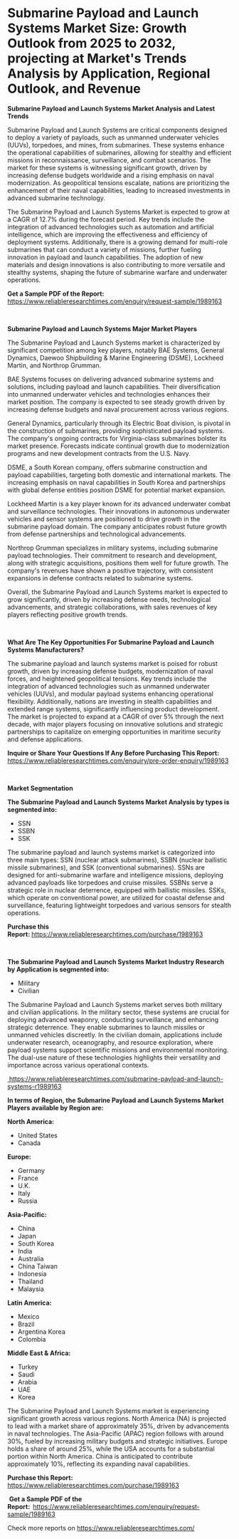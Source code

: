 <p><h1>Submarine Payload and Launch Systems Market Size: Growth Outlook from 2025 to 2032, projecting at Market's Trends Analysis by Application, Regional Outlook, and Revenue</h1></p><p><strong>Submarine Payload and Launch Systems Market Analysis and Latest Trends</strong></p>
<p><p>Submarine Payload and Launch Systems are critical components designed to deploy a variety of payloads, such as unmanned underwater vehicles (UUVs), torpedoes, and mines, from submarines. These systems enhance the operational capabilities of submarines, allowing for stealthy and efficient missions in reconnaissance, surveillance, and combat scenarios. The market for these systems is witnessing significant growth, driven by increasing defense budgets worldwide and a rising emphasis on naval modernization. As geopolitical tensions escalate, nations are prioritizing the enhancement of their naval capabilities, leading to increased investments in advanced submarine technology.</p><p>The Submarine Payload and Launch Systems Market is expected to grow at a CAGR of 12.7% during the forecast period. Key trends include the integration of advanced technologies such as automation and artificial intelligence, which are improving the effectiveness and efficiency of deployment systems. Additionally, there is a growing demand for multi-role submarines that can conduct a variety of missions, further fueling innovation in payload and launch capabilities. The adoption of new materials and design innovations is also contributing to more versatile and stealthy systems, shaping the future of submarine warfare and underwater operations.</p></p>
<p><strong>Get a Sample PDF of the Report:&nbsp;</strong> <a href="https://www.reliableresearchtimes.com/enquiry/request-sample/1989163?utm_campaign=3087&utm_medium=2&utm_source=Github&utm_content=ia&utm_term=31032025&utm_id=submarine-payload-and-launch-systems">https://www.reliableresearchtimes.com/enquiry/request-sample/1989163</a></p>
<p>&nbsp;</p>
<p><strong>Submarine Payload and Launch Systems Major Market Players</strong></p>
<p><p>The Submarine Payload and Launch Systems market is characterized by significant competition among key players, notably BAE Systems, General Dynamics, Daewoo Shipbuilding & Marine Engineering (DSME), Lockheed Martin, and Northrop Grumman.</p><p>BAE Systems focuses on delivering advanced submarine systems and solutions, including payload and launch capabilities. Their diversification into unmanned underwater vehicles and technologies enhances their market position. The company is expected to see steady growth driven by increasing defense budgets and naval procurement across various regions.</p><p>General Dynamics, particularly through its Electric Boat division, is pivotal in the construction of submarines, providing sophisticated payload systems. The company's ongoing contracts for Virginia-class submarines bolster its market presence. Forecasts indicate continual growth due to modernization programs and new development contracts from the U.S. Navy.</p><p>DSME, a South Korean company, offers submarine construction and payload capabilities, targeting both domestic and international markets. The increasing emphasis on naval capabilities in South Korea and partnerships with global defense entities position DSME for potential market expansion.</p><p>Lockheed Martin is a key player known for its advanced underwater combat and surveillance technologies. Their innovations in autonomous underwater vehicles and sensor systems are positioned to drive growth in the submarine payload domain. The company anticipates robust future growth from defense partnerships and technological advancements.</p><p>Northrop Grumman specializes in military systems, including submarine payload technologies. Their commitment to research and development, along with strategic acquisitions, positions them well for future growth. The company's revenues have shown a positive trajectory, with consistent expansions in defense contracts related to submarine systems.</p><p>Overall, the Submarine Payload and Launch Systems market is expected to grow significantly, driven by increasing defense needs, technological advancements, and strategic collaborations, with sales revenues of key players reflecting positive growth trends.</p></p>
<p>&nbsp;</p>
<p><strong>What Are The Key Opportunities For Submarine Payload and Launch Systems Manufacturers?</strong></p>
<p><p>The submarine payload and launch systems market is poised for robust growth, driven by increasing defense budgets, modernization of naval forces, and heightened geopolitical tensions. Key trends include the integration of advanced technologies such as unmanned underwater vehicles (UUVs), and modular payload systems enhancing operational flexibility. Additionally, nations are investing in stealth capabilities and extended range systems, significantly influencing product development. The market is projected to expand at a CAGR of over 5% through the next decade, with major players focusing on innovative solutions and strategic partnerships to capitalize on emerging opportunities in maritime security and defense applications.</p></p>
<p><strong>Inquire or Share Your Questions If Any Before Purchasing This Report:</strong> <a href="https://www.reliableresearchtimes.com/enquiry/pre-order-enquiry/1989163?utm_campaign=3087&utm_medium=2&utm_source=Github&utm_content=ia&utm_term=31032025&utm_id=submarine-payload-and-launch-systems">https://www.reliableresearchtimes.com/enquiry/pre-order-enquiry/1989163</a></p>
<p>&nbsp;</p>
<p><strong>Market Segmentation</strong></p>
<p><strong>The Submarine Payload and Launch Systems Market Analysis by types is segmented into:</strong></p>
<p><ul><li>SSN</li><li>SSBN</li><li>SSK</li></ul></p>
<p><p>The submarine payload and launch systems market is categorized into three main types: SSN (nuclear attack submarines), SSBN (nuclear ballistic missile submarines), and SSK (conventional submarines). SSNs are designed for anti-submarine warfare and intelligence missions, deploying advanced payloads like torpedoes and cruise missiles. SSBNs serve a strategic role in nuclear deterrence, equipped with ballistic missiles. SSKs, which operate on conventional power, are utilized for coastal defense and surveillance, featuring lightweight torpedoes and various sensors for stealth operations.</p></p>
<p><strong>Purchase this Report:&nbsp;</strong><a href="https://www.reliableresearchtimes.com/purchase/1989163?utm_campaign=3087&utm_medium=2&utm_source=Github&utm_content=ia&utm_term=31032025&utm_id=submarine-payload-and-launch-systems">https://www.reliableresearchtimes.com/purchase/1989163</a></p>
<p>&nbsp;</p>
<p><strong>The Submarine Payload and Launch Systems Market Industry Research by Application is segmented into:</strong></p>
<p><ul><li>Military</li><li>Civilian</li></ul></p>
<p><p>The Submarine Payload and Launch Systems market serves both military and civilian applications. In the military sector, these systems are crucial for deploying advanced weaponry, conducting surveillance, and enhancing strategic deterrence. They enable submarines to launch missiles or unmanned vehicles discreetly. In the civilian domain, applications include underwater research, oceanography, and resource exploration, where payload systems support scientific missions and environmental monitoring. The dual-use nature of these technologies highlights their versatility and importance across various operational contexts.</p></p>
<p><a href="https://www.reliableresearchtimes.com/submarine-payload-and-launch-systems-r1989163?utm_campaign=3087&utm_medium=2&utm_source=Github&utm_content=ia&utm_term=31032025&utm_id=submarine-payload-and-launch-systems">&nbsp;https://www.reliableresearchtimes.com/submarine-payload-and-launch-systems-r1989163</a></p>
<p><strong>In terms of Region, the Submarine Payload and Launch Systems Market Players available by Region are:</strong></p>
<p>
    <p> <strong> North America: </strong>
        <ul>
            <li>United States</li>
            <li>Canada</li>
        </ul>
        </p> 
    <p> <strong> Europe: </strong>
        <ul>
            <li>Germany</li>
            <li>France</li>
            <li>U.K.</li>
            <li>Italy</li>
            <li>Russia</li>
        </ul>
        </p> 
    <p> <strong> Asia-Pacific: </strong>
        <ul>
            <li>China</li>
            <li>Japan</li>
            <li>South Korea</li>
            <li>India</li>
            <li>Australia</li>
            <li>China Taiwan</li>
            <li>Indonesia</li>
            <li>Thailand</li>
            <li>Malaysia</li>
        </ul>
        </p> 
    <p> <strong> Latin America: </strong>
        <ul>
            <li>Mexico</li>
            <li>Brazil</li>
            <li>Argentina Korea</li>
            <li>Colombia</li>
        </ul>
        </p> 
    <p> <strong> Middle East & Africa: </strong>
        <ul>
            <li>Turkey</li>
            <li>Saudi</li>
            <li>Arabia</li>
            <li>UAE</li>
            <li>Korea</li>
        </ul>
    </p>
    </p>
<p><p>The Submarine Payload and Launch Systems market is experiencing significant growth across various regions. North America (NA) is projected to lead with a market share of approximately 35%, driven by advancements in naval technologies. The Asia-Pacific (APAC) region follows with around 30%, fueled by increasing military budgets and strategic initiatives. Europe holds a share of around 25%, while the USA accounts for a substantial portion within North America. China is anticipated to contribute approximately 10%, reflecting its expanding naval capabilities.</p></p>
<p><strong>Purchase this Report: </strong><a href="https://www.reliableresearchtimes.com/purchase/1989163?utm_campaign=3087&utm_medium=2&utm_source=Github&utm_content=ia&utm_term=31032025&utm_id=submarine-payload-and-launch-systems">https://www.reliableresearchtimes.com/purchase/1989163</a></p>
<p>&nbsp;<strong>Get a Sample PDF of the Report:&nbsp;&nbsp;</strong><a href="https://www.reliableresearchtimes.com/enquiry/request-sample/1989163?utm_campaign=3087&utm_medium=2&utm_source=Github&utm_content=ia&utm_term=31032025&utm_id=submarine-payload-and-launch-systems">https://www.reliableresearchtimes.com/enquiry/request-sample/1989163</a></p>
<p><strong></strong></p>
<p>Check more reports on <a href="https://www.reliableresearchtimes.com/?utm_campaign=3087&utm_medium=2&utm_source=Github&utm_content=ia&utm_term=31032025&utm_id=submarine-payload-and-launch-systems">https://www.reliableresearchtimes.com/</a></p>